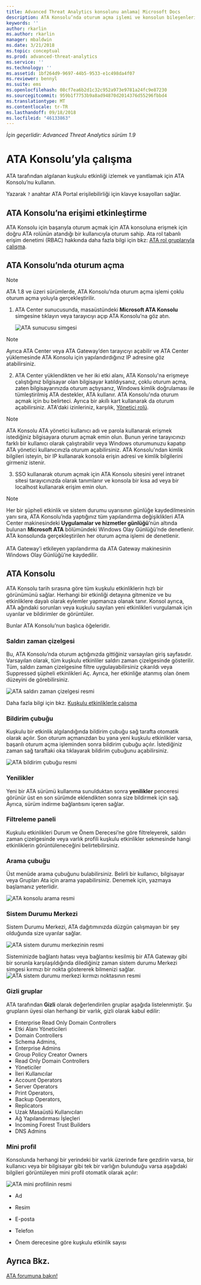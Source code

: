 ```yaml
---
title: Advanced Threat Analytics konsolunu anlama| Microsoft Docs
description: ATA Konsolu’nda oturum açma işlemi ve konsolun bileşenleri açıklanır
keywords: ''
author: rkarlin
ms.author: rkarlin
manager: mbaldwin
ms.date: 3/21/2018
ms.topic: conceptual
ms.prod: advanced-threat-analytics
ms.service: ''
ms.technology: ''
ms.assetid: 1bf264d9-9697-44b5-9533-e1c498da4f07
ms.reviewer: bennyl
ms.suite: ems
ms.openlocfilehash: 08cf7ea6b2d1c32c952a973e9781a24fc9e87230
ms.sourcegitcommit: 959b1f7753b9a8ad94870d2014376d55296fbbd4
ms.translationtype: MT
ms.contentlocale: tr-TR
ms.lasthandoff: 09/18/2018
ms.locfileid: "46133863"
---
```

*İçin geçerlidir: Advanced Threat Analytics sürüm 1.9*



# <a name="working-with-the-ata-console"></a>ATA Konsolu’yla çalışma

ATA tarafından algılanan kuşkulu etkinliği izlemek ve yanıtlamak için ATA Konsolu’nu kullanın.

Yazarak `?` anahtar ATA Portal erişilebilirliği için klavye kısayolları sağlar. 

## <a name="enabling-access-to-the-ata-console"></a>ATA Konsolu’na erişimi etkinleştirme
ATA Konsolu için başarıyla oturum açmak için ATA konsoluna erişmek için doğru ATA rolünün atandığı bir kullanıcıyla oturum sahip. Ata rol tabanlı erişim denetimi (RBAC) hakkında daha fazla bilgi için bkz: [ATA rol gruplarıyla çalışma](ata-role-groups.md).

## <a name="logging-into-the-ata-console"></a>ATA Konsolu’nda oturum açma

>[!NOTE]
 > ATA 1.8 ve üzeri sürümlerde, ATA Konsolu’nda oturum açma işlemi çoklu oturum açma yoluyla gerçekleştirilir.

1. ATA Center sunucusunda, masaüstündeki **Microsoft ATA Konsolu** simgesine tıklayın veya tarayıcıyı açıp ATA Konsolu’na göz atın.

    ![ATA sunucusu simgesi](media/ata-server-icon.png)

 >[!NOTE]
 > Ayrıca ATA Center veya ATA Gateway’den tarayıcıyı açabilir ve ATA Center yüklemesinde ATA Konsolu için yapılandırdığınız IP adresine göz atabilirsiniz.    

2.  ATA Center yüklendikten ve her iki etki alanı, ATA Konsolu'na erişmeye çalıştığınız bilgisayar olan bilgisayar katıldıysanız, çoklu oturum açma, zaten bilgisayarınızda oturum açtıysanız, Windows kimlik doğrulaması ile tümleştirilmiş ATA destekler, ATA kullanır. ATA Konsolu'nda oturum açmak için bu belirteci. Ayrıca bir akıllı kart kullanarak da oturum açabilirsiniz. ATA'daki izinleriniz, karşılık, [Yönetici rolü](ata-role-groups.md).

 > [!NOTE]
 > ATA Konsolu ATA yönetici kullanıcı adı ve parola kullanarak erişmek istediğiniz bilgisayara oturum açmak emin olun. Bunun yerine tarayıcınızı farklı bir kullanıcı olarak çalıştırabilir veya Windows oturumunuzu kapatıp ATA yönetici kullanıcınızla oturum açabilirsiniz. ATA Konsolu'ndan kimlik bilgileri isteyin, bir IP kullanarak konsola erişin adresi ve kimlik bilgilerini girmeniz istenir.

3. SSO kullanarak oturum açmak için ATA Konsolu sitesini yerel intranet sitesi tarayıcınızda olarak tanımlanır ve konsola bir kısa ad veya bir localhost kullanarak erişim emin olun.

> [!NOTE]
> Her bir şüpheli etkinlik ve sistem durumu uyarısının günlüğe kaydedilmesinin yanı sıra, ATA Konsolu’nda yaptığınız tüm yapılandırma değişiklikleri ATA Center makinesindeki **Uygulamalar ve hizmetler günlüğü**’nün altında bulunan **Microsoft ATA** bölümündeki Windows Olay Günlüğü’nde denetlenir. ATA konsolunda gerçekleştirilen her oturum açma işlemi de denetlenir.<br></br>  ATA Gateway’i etkileyen yapılandırma da ATA Gateway makinesinin Windows Olay Günlüğü’ne kaydedilir. 



## <a name="the-ata-console"></a>ATA Konsolu

ATA Konsolu tarih sırasına göre tüm kuşkulu etkinliklerin hızlı bir görünümünü sağlar. Herhangi bir etkinliği detayına gitmenize ve bu etkinliklere dayalı olarak eylemler yapmanıza olanak tanır. Konsol ayrıca, ATA ağındaki sorunları veya kuşkulu sayılan yeni etkinlikleri vurgulamak için uyarılar ve bildirimler de görüntüler.

Bunlar ATA Konsolu’nun başlıca öğeleridir.


### <a name="attack-time-line"></a>Saldırı zaman çizelgesi

Bu, ATA Konsolu’nda oturum açtığınızda gittiğiniz varsayılan giriş sayfasıdır. Varsayılan olarak, tüm kuşkulu etkinliler saldırı zaman çizelgesinde gösterilir. Tüm, saldırı zaman çizelgesine filtre uygulayabilirsiniz çıkarıldı veya Suppressed şüpheli etkinlikleri Aç. Ayrıca, her etkinliğe atanmış olan önem düzeyini de görebilirsiniz.

![ATA saldırı zaman çizelgesi resmi](media/ATA-Suspicious-Activity-Timeline.jpg)

Daha fazla bilgi için bkz. [Kuşkulu etkinliklerle çalışma](working-with-suspicious-activities.md)

### <a name="notification-bar"></a>Bildirim çubuğu

Kuşkulu bir etkinlik algılandığında bildirim çubuğu sağ tarafta otomatik olarak açılır. Son oturum açmanızdan bu yana yeni kuşkulu etkinlikler varsa, başarılı oturum açma işleminden sonra bildirim çubuğu açılır. İstediğiniz zaman sağ taraftaki oka tıklayarak bildirim çubuğunu açabilirsiniz.

![ATA bildirim çubuğu resmi](media/notification-bar-1.7.png)

### <a name="whats-new"></a>Yenilikler

Yeni bir ATA sürümü kullanıma sunulduktan sonra **yenilikler** penceresi görünür üst en son sürümde eklendikten sonra size bildirmek için sağ. Ayrıca, sürüm indirme bağlantısını içeren sağlar.

### <a name="filtering-panel"></a>Filtreleme paneli

Kuşkulu etkinlikleri Durum ve Önem Derecesi’ne göre filtreleyerek, saldırı zaman çizelgesinde veya varlık profili kuşkulu etkinlikler sekmesinde hangi etkinliklerin görüntüleneceğini belirtebilirsiniz.

### <a name="search-bar"></a>Arama çubuğu

Üst menüde arama çubuğunu bulabilirsiniz. Belirli bir kullanıcı, bilgisayar veya Grupları Ata için arama yapabilirsiniz. Denemek için, yazmaya başlamanız yeterlidir.

![ATA konsolu arama resmi](media/ATA-console-search.png)

### <a name="health-center"></a>Sistem Durumu Merkezi

Sistem Durumu Merkezi, ATA dağıtımınızda düzgün çalışmayan bir şey olduğunda size uyarılar sağlar.

![ATA sistem durumu merkezinin resmi](media/ATA-Health-Issue.jpg)

Sisteminizde bağlantı hatası veya bağlantısı kesilmiş bir ATA Gateway gibi bir sorunla karşılaşıldığında dilediğiniz zaman sistem durumu Merkezi simgesi kırmızı bir nokta göstererek bilmenizi sağlar. ![ATA sistem durumu merkezi kırmızı noktasının resmi](media/ATA-Health-Center-Alert-red-dot.png)

### <a name="sensitive-groups"></a>Gizli gruplar

ATA tarafından **Gizli** olarak değerlendirilen gruplar aşağıda listelenmiştir. Şu grupların üyesi olan herhangi bir varlık, gizli olarak kabul edilir:

- Enterprise Read Only Domain Controllers 
- Etki Alanı Yöneticileri 
- Domain Controllers 
- Schema Admins,
- Enterprise Admins 
- Group Policy Creator Owners 
- Read Only Domain Controllers 
- Yöneticiler  
- İleri Kullanıcılar  
- Account Operators  
- Server Operators   
- Print Operators,
- Backup Operators,
- Replicators 
- Uzak Masaüstü Kullanıcıları 
- Ağ Yapılandırması İşleçleri 
- Incoming Forest Trust Builders 
- DNS Admins 


### <a name="mini-profile"></a>Mini profil

Konsolunda herhangi bir yerindeki bir varlık üzerinde fare gezdirin varsa, bir kullanıcı veya bir bilgisayar gibi tek bir varlığın bulunduğu varsa aşağıdaki bilgileri görüntüleyen mini profil otomatik olarak açılır:

![ATA mini profilinin resmi](media/ATA-mini-profile.jpg)

-   Ad

-   Resim

-   E-posta

-   Telefon

-   Önem derecesine göre kuşkulu etkinlik sayısı



## <a name="see-also"></a>Ayrıca Bkz.
[ATA forumuna bakın!](https://social.technet.microsoft.com/Forums/security/home?forum=mata)
